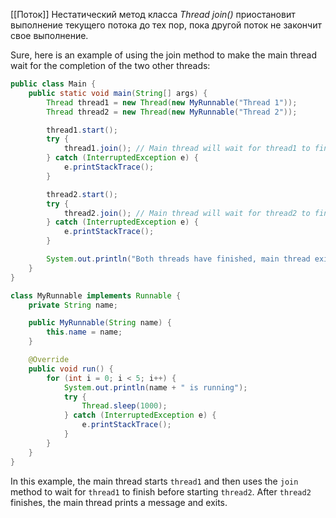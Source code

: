 [[Поток]]
Нестатический метод класса _Thread_ _join()_ приостановит выполнение текущего потока до тех пор, пока другой поток не закончит свое выполнение.

Sure, here is an example of using the join method to make the main thread wait for the completion of the two other threads:

```java
public class Main {
    public static void main(String[] args) {
        Thread thread1 = new Thread(new MyRunnable("Thread 1"));
        Thread thread2 = new Thread(new MyRunnable("Thread 2"));

        thread1.start();
        try {
            thread1.join(); // Main thread will wait for thread1 to finish
        } catch (InterruptedException e) {
            e.printStackTrace();
        }

        thread2.start();
        try {
            thread2.join(); // Main thread will wait for thread2 to finish
        } catch (InterruptedException e) {
            e.printStackTrace();
        }

        System.out.println("Both threads have finished, main thread exiting.");
    }
}

class MyRunnable implements Runnable {
    private String name;

    public MyRunnable(String name) {
        this.name = name;
    }

    @Override
    public void run() {
        for (int i = 0; i < 5; i++) {
            System.out.println(name + " is running");
            try {
                Thread.sleep(1000);
            } catch (InterruptedException e) {
                e.printStackTrace();
            }
        }
    }
}
```

In this example, the main thread starts `thread1` and then uses the `join` method to wait for `thread1` to finish before starting `thread2`. After `thread2` finishes, the main thread prints a message and exits.